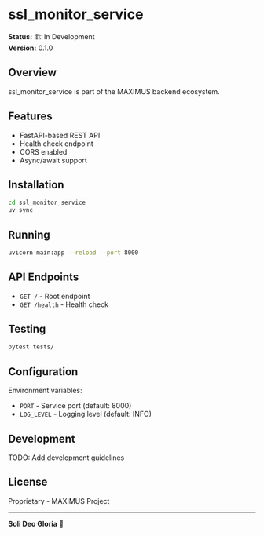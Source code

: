 # ssl_monitor_service

**Status:** 🏗️ In Development  
**Version:** 0.1.0

## Overview

ssl_monitor_service is part of the MAXIMUS backend ecosystem.

## Features

- FastAPI-based REST API
- Health check endpoint
- CORS enabled
- Async/await support

## Installation

```bash
cd ssl_monitor_service
uv sync
```

## Running

```bash
uvicorn main:app --reload --port 8000
```

## API Endpoints

- `GET /` - Root endpoint
- `GET /health` - Health check

## Testing

```bash
pytest tests/
```

## Configuration

Environment variables:
- `PORT` - Service port (default: 8000)
- `LOG_LEVEL` - Logging level (default: INFO)

## Development

TODO: Add development guidelines

## License

Proprietary - MAXIMUS Project

---

**Soli Deo Gloria** 🙏

